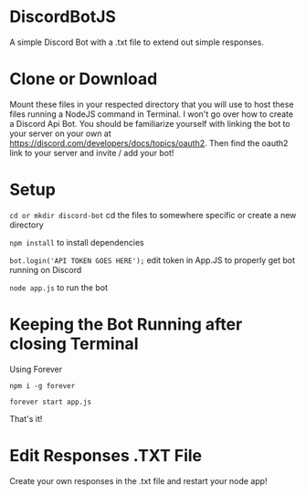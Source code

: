 # DiscordBotJS

A simple Discord Bot with a .txt file to extend out simple responses.

# Clone or Download 

Mount these files in your respected directory that you will use to host these files running a NodeJS command in Terminal. I won't go over how to create a Discord Api Bot. You should be familiarize yourself with linking the bot to your server on your own at https://discord.com/developers/docs/topics/oauth2. Then find the oauth2 link to your server and invite / add your bot! 

# Setup 

`cd or mkdir discord-bot` cd the files to somewhere specific or create a new directory

`npm install` to install dependencies 

`bot.login('API TOKEN GOES HERE');` edit token in App.JS to properly get bot running on Discord

`node app.js` to run the bot 


# Keeping the Bot Running after closing Terminal

Using Forever 

`npm i -g forever` 

`forever start app.js` 

That's it!


# Edit Responses .TXT File

Create your own responses in the .txt file and restart your node app! 
